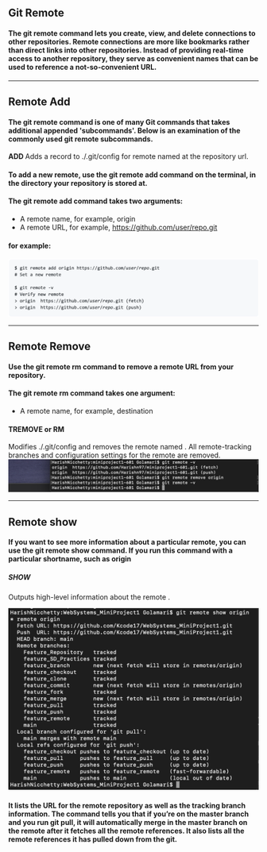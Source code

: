 ## Git Remote

#### The git remote command lets you create, view, and delete connections to other repositories. Remote connections are more like bookmarks rather than direct links into other repositories. Instead of providing real-time access to another repository, they serve as convenient names that can be used to reference a not-so-convenient URL.

---

## Remote Add

#### The git remote command is one of many Git commands that takes additional appended 'subcommands'. Below is an examination of the commonly used git remote subcommands.

**ADD <NAME> <URL>**
Adds a record to ./.git/config for remote named at the repository url.

#### To add a new remote, use the git remote add command on the terminal, in the directory your repository is stored at.
#### The git remote add command takes two arguments:
- A remote name, for example, origin
- A remote URL, for example, https://github.com/user/repo.git
#### for example: 
![remote add](./Images/Remote_add.png)

---

## Remote Remove

#### Use the git remote rm command to remove a remote URL from your repository.
#### The git remote rm command takes one argument:
- A remote name, for example, destination

#### **TREMOVE or RM <NAME>**
Modifies ./.git/config and removes the remote named . All remote-tracking branches and configuration settings for the remote are removed.
![remote remove](./Images/Remote_remove.png)

---

## Remote show

#### If you want to see more information about a particular remote, you can use the git remote show <remote> command. If you run this command with a particular shortname, such as origin

##### **SHOW <NAME>**
Outputs high-level information about the remote .

![remote show](./Images/remote_show.png)

#### It lists the URL for the remote repository as well as the tracking branch information. The command tells you that if you’re on the master branch and you run git pull, it will automatically merge in the master branch on the remote after it fetches all the remote references. It also lists all the remote references it has pulled down from the git.